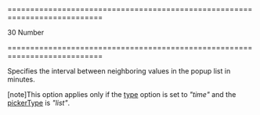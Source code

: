 ===========================================================================
<!--default-->30<!--/default-->
<!--type-->Number<!--/type-->
===========================================================================

<!--shortDescription-->
Specifies the interval between neighboring values in the popup list in minutes.
<!--/shortDescription-->

<!--fullDescription-->
[note]This option applies only if the [type](/Documentation/ApiReference/UI_Widgets/dxDateBox/Configuration/#type) option is set to *"time"* and the [pickerType](/Documentation/ApiReference/UI_Widgets/dxDateBox/Configuration/#pickerType) is *"list"*.


<!--/fullDescription-->